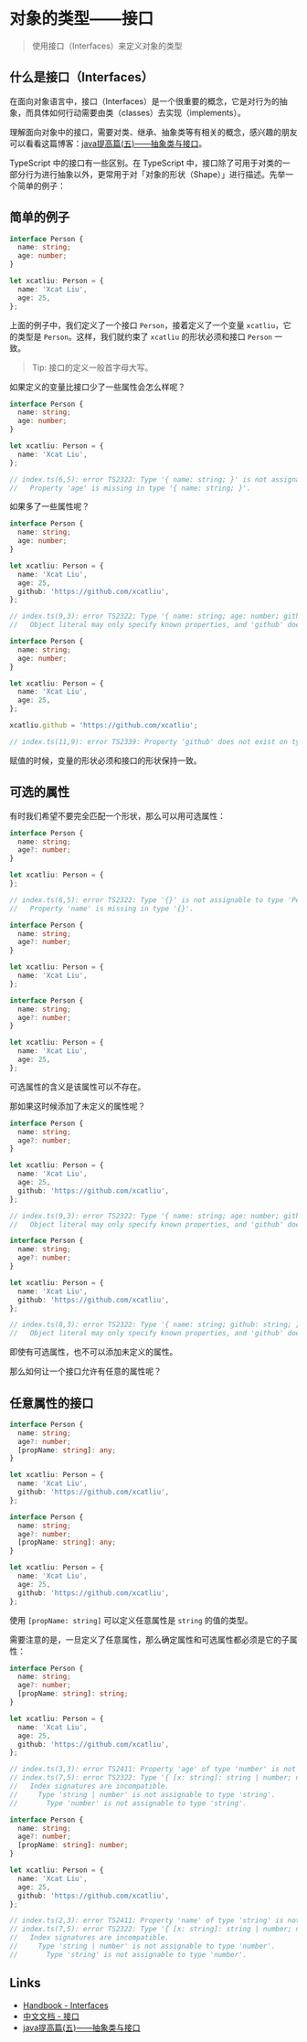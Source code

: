 # 对象的类型——接口

> 使用接口（Interfaces）来定义对象的类型

## 什么是接口（Interfaces）

在面向对象语言中，接口（Interfaces）是一个很重要的概念，它是对行为的抽象，而具体如何行动需要由类（classes）去实现（implements）。

理解面向对象中的接口，需要对类、继承、抽象类等有相关的概念，感兴趣的朋友可以看看这篇博客：[java提高篇(五)——抽象类与接口]。

TypeScript 中的接口有一些区别。在 TypeScript 中，接口除了可用于对类的一部分行为进行抽象以外，更常用于对「对象的形状（Shape）」进行描述。先举一个简单的例子：

## 简单的例子

```ts
interface Person {
  name: string;
  age: number;
}

let xcatliu: Person = {
  name: 'Xcat Liu',
  age: 25,
};
```

上面的例子中，我们定义了一个接口 `Person`，接着定义了一个变量 `xcatliu`，它的类型是 `Person`。这样，我们就约束了 `xcatliu` 的形状必须和接口 `Person` 一致。

> Tip: 接口的定义一般首字母大写。

如果定义的变量比接口少了一些属性会怎么样呢？

```ts
interface Person {
  name: string;
  age: number;
}

let xcatliu: Person = {
  name: 'Xcat Liu',
};

// index.ts(6,5): error TS2322: Type '{ name: string; }' is not assignable to type 'Person'.
//   Property 'age' is missing in type '{ name: string; }'.
```

如果多了一些属性呢？

```ts
interface Person {
  name: string;
  age: number;
}

let xcatliu: Person = {
  name: 'Xcat Liu',
  age: 25,
  github: 'https://github.com/xcatliu',
};

// index.ts(9,3): error TS2322: Type '{ name: string; age: number; github: string; }' is not assignable to type 'Person'.
//   Object literal may only specify known properties, and 'github' does not exist in type 'Person'.
```

```ts
interface Person {
  name: string;
  age: number;
}

let xcatliu: Person = {
  name: 'Xcat Liu',
  age: 25,
};

xcatliu.github = 'https://github.com/xcatliu';

// index.ts(11,9): error TS2339: Property 'github' does not exist on type 'Person'.
```

赋值的时候，变量的形状必须和接口的形状保持一致。

## 可选的属性

有时我们希望不要完全匹配一个形状，那么可以用可选属性：

```ts
interface Person {
  name: string;
  age?: number;
}

let xcatliu: Person = {
};

// index.ts(6,5): error TS2322: Type '{}' is not assignable to type 'Person'.
//   Property 'name' is missing in type '{}'.
```

```ts
interface Person {
  name: string;
  age?: number;
}

let xcatliu: Person = {
  name: 'Xcat Liu',
};
```

```ts
interface Person {
  name: string;
  age?: number;
}

let xcatliu: Person = {
  name: 'Xcat Liu',
  age: 25,
};
```

可选属性的含义是该属性可以不存在。

那如果这时候添加了未定义的属性呢？

```ts
interface Person {
  name: string;
  age?: number;
}

let xcatliu: Person = {
  name: 'Xcat Liu',
  age: 25,
  github: 'https://github.com/xcatliu',
};

// index.ts(9,3): error TS2322: Type '{ name: string; age: number; github: string; }' is not assignable to type 'Person'.
//   Object literal may only specify known properties, and 'github' does not exist in type 'Person'
```

```ts
interface Person {
  name: string;
  age?: number;
}

let xcatliu: Person = {
  name: 'Xcat Liu',
  github: 'https://github.com/xcatliu',
};

// index.ts(8,3): error TS2322: Type '{ name: string; github: string; }' is not assignable to type 'Person'.
//   Object literal may only specify known properties, and 'github' does not exist in type 'Person'.
```

即使有可选属性，也不可以添加未定义的属性。

那么如何让一个接口允许有任意的属性呢？

## 任意属性的接口

```ts
interface Person {
  name: string;
  age?: number;
  [propName: string]: any;
}

let xcatliu: Person = {
  name: 'Xcat Liu',
  github: 'https://github.com/xcatliu',
};
```

```ts
interface Person {
  name: string;
  age?: number;
  [propName: string]: any;
}

let xcatliu: Person = {
  name: 'Xcat Liu',
  age: 25,
  github: 'https://github.com/xcatliu',
};
```

使用 `[propName: string]` 可以定义任意属性是 `string` 的值的类型。

需要注意的是，一旦定义了任意属性，那么确定属性和可选属性都必须是它的子属性：

```ts
interface Person {
  name: string;
  age?: number;
  [propName: string]: string;
}

let xcatliu: Person = {
  name: 'Xcat Liu',
  age: 25,
  github: 'https://github.com/xcatliu',
};

// index.ts(3,3): error TS2411: Property 'age' of type 'number' is not assignable to string index type 'string'.
// index.ts(7,5): error TS2322: Type '{ [x: string]: string | number; name: string; age: number; github: string; }' is not assignable to type 'Person'.
//   Index signatures are incompatible.
//     Type 'string | number' is not assignable to type 'string'.
//       Type 'number' is not assignable to type 'string'.
```

```ts
interface Person {
  name: string;
  age?: number;
  [propName: string]: number;
}

let xcatliu: Person = {
  name: 'Xcat Liu',
  age: 25,
  github: 'https://github.com/xcatliu',
};

// index.ts(2,3): error TS2411: Property 'name' of type 'string' is not assignable to string index type 'number'.
// index.ts(7,5): error TS2322: Type '{ [x: string]: string | number; name: string; age: number; github: string; }' is not assignable to type 'Person'.
//   Index signatures are incompatible.
//     Type 'string | number' is not assignable to type 'number'.
//       Type 'string' is not assignable to type 'number'.
```

## Links

- [Handbook - Interfaces](http://www.typescriptlang.org/docs/handbook/interfaces.html)
- [中文文档 - 接口](https://zhongsp.gitbooks.io/typescript-handbook/content/doc/handbook/Interfaces.html)
- [java提高篇(五)——抽象类与接口]

[java提高篇(五)——抽象类与接口]: http://www.cnblogs.com/chenssy/p/3376708.html

